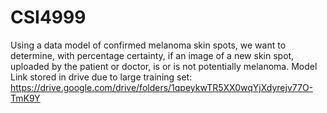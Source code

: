 # CSI4999
Using a data model of confirmed melanoma skin spots, we want to determine, with percentage certainty, if an image of a new skin spot, uploaded by the patient or doctor, is or is not potentially melanoma.
Model Link stored in drive due to large training set: https://drive.google.com/drive/folders/1qpeykwTR5XX0wqYjXdyrejv77O-TmK9Y
